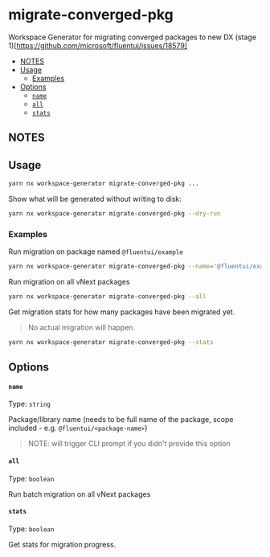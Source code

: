 # migrate-converged-pkg

Workspace Generator for migrating converged packages to new DX (stage 1)[https://github.com/microsoft/fluentui/issues/18579]

<!-- toc -->

- [NOTES](#notes)
- [Usage](#usage)
  - [Examples](#examples)
- [Options](#options)
  - [`name`](#name)
  - [`all`](#all)
  - [`stats`](#stats)

<!-- tocstop -->

## NOTES

## Usage

```sh
yarn nx workspace-generator migrate-converged-pkg ...
```

Show what will be generated without writing to disk:

```sh
yarn nx workspace-generator migrate-converged-pkg --dry-run
```

### Examples

Run migration on package named `@fluentui/example`

```sh
yarn nx workspace-generator migrate-converged-pkg --name='@fluentui/example'
```

Run migration on all vNext packages

```sh
yarn nx workspace-generator migrate-converged-pkg --all
```

Get migration stats for how many packages have been migrated yet.

> No actual migration will happen.

```sh
yarn nx workspace-generator migrate-converged-pkg --stats
```

## Options

#### `name`

Type: `string`

Package/library name (needs to be full name of the package, scope included - e.g. `@fluentui/<package-name>`)

> NOTE: will trigger CLI prompt if you didn't provide this option

#### `all`

Type: `boolean`

Run batch migration on all vNext packages

#### `stats`

Type: `boolean`

Get stats for migration progress.
